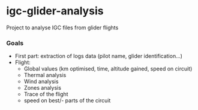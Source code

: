 # igc-glider-analysis
Project to analyse IGC files from glider flights

### Goals

- First part: extraction of logs data (pilot name, glider identification...)
- Flight:
	- Global values (km optimised, time, altitude gained, speed on circuit)
	- Thermal analysis
	- Wind analysis
	- Zones analysis
	- Trace of the flight
	- speed on best/- parts of the circuit